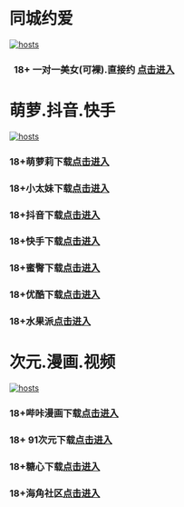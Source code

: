 # 同城约爱
[](#聊天)
[![hosts](https://av8600.github.io/image/ha1.jpg)](#22-如何修改hosts)
###    18+ 一对一美女(可裸).直接约 [点击进入](https://jy09110519-1317033022.cos.accelerate.myqcloud.com/location.html?t=001gz_298)
# 萌萝.抖音.快手
[](#聊天)
[![hosts](https://av8600.github.io/image/ha2.jpg)](#22-如何修改hosts)
### 18+萌萝莉下载[点击进入](https://pc962jg2d7.top/?channel_code=MIM07BG)
### 18+小太妹下载[点击进入](https://0x1os88cx1.top/?channel_code=MIM03BG)
### 18+抖音下载[点击进入](https://x1gdn7786m.top/?channel_code=MIM05BG1)
### 18+快手下载[点击进入](https://bxd2l3d8ti.top/?channel_code=MIM04BG1)
### 18+蜜臀下载[点击进入](https://xl5ndnuz1y.top/?channel_code=MIM18BGG)
### 18+优酷下载[点击进入](https://076eh2wkfc.top/?channel_code=MIM13BG)
### 18+水果派[点击进入](https://wjv37xsga.top/?channel_code=MIM17BG2)
# 次元.漫画.视频
[](#聊天)
[![hosts](https://av8600.github.io/image/ha3.jpg)](#22-如何修改hosts)
### 18+哔咔漫画下载[点击进入](https://bk8v3pkx.com?ch=oebg21bk)
### 18+ 91次元下载[点击进入](https://912k6awg.com/?ch=oebg21cy)
### 18+糖心下载[点击进入](https://txwqbkzd.com/?_c=oebg31tx)
### 18+海角社区[点击进入](https://hlw26piyj.com/?channel=ykhjqq1)


